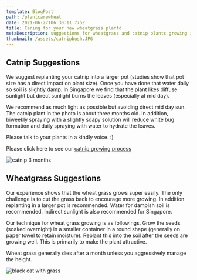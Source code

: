 ```yaml
---
template: BlogPost
path: /plantcarewheat
date: 2021-06-27T06:30:11.775Z
title: Caring for your new wheatgrass plantd
metaDescription: suggestions for wheatgrass and catnip plants growing in singapore
thumbnail: /assets/catnipbush.JPG
---
```

## Catnip Suggestions

We suggest replanting your catnip into a larger pot (studies show that pot size has a  direct impact on plant size).  Once you have done that water daily so soil is slightly damp.  In Singapore we find that the plant likes diffuse sunlight but direct sunlight burns the leaves (especially at mid day).

We recommend as much light as possible but avoiding direct mid day sun.  The catnip plant in the photo is about three months old.  In addition, biweekly spraying with a slightly soapy solution will reduce white bug formation and daily spraying with water to hydrate the leaves.

Please talk to your plants in a kindly voice.  :)

Please click here to see our [catnip growing process](/assets/Catnip_plant_growing.pdf)

![catnip 3 months](/assets/catnipbush.JPG "catnip at 3 months in age")

## Wheatgrass Suggestions

Our experience shows that the wheat grass grows super easily.  The only challenge is to cut the grass back to encourage more growing.  In addition replanting in a larger pot is recommended.  Water for dampish soil is recommended.  Indirect sunlight is also recommended for Singapore.

Our technique for wheat grass growing is as followings.  Grow the seeds (soaked overnight) in a smaller container in a round shape (generally on paper towel to retain moisture).  Replant this into the soil after the seeds are growing well.  This is primarily to make the plant attractive.

Wheat grass generally dies after a month unless you aggressively manage the height.

![black cat with grass](/assets/wheatg-blackcat.jpeg "Black cat nibbling on grass")
